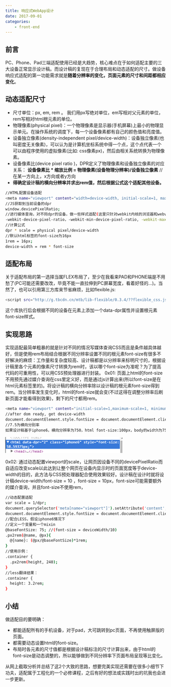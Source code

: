 ```yaml
---
title: 响应式WebApp设计
date: 2017-09-01
categories:
	- front-end
---
```

## 前言
PC、Phone、Pad三端适配使用已经是大趋势，核心难点在于如何适配主要的三大设备正常显示设计稿。而设计稿的复现在于合理布局和动态适配的尺寸。做设备响应式适配的第一功能需求就是**随着分辨率的变化，页面元素的尺寸和间距都相应变化**。

## 动态适配尺寸
- 尺寸单位：px, em, rem 。
我们用px写绝对单位，em写相对父元素的单位，rem写相对html根元素的单位。
- 物理像素(physical pixel)：一个物理像素是显示器(手机屏幕)上最小的物理显示单元。在操作系统的调度下，每一个设备像素都有自己的颜色值和亮度值。
- 设备独立像素(density-independent pixel/device-width)：设备独立像素(也叫密度无关像素)，可以认为是计算机坐标系统中得一个点，这个点代表一个可以由程序使用的虚拟像素(比如: css像素px)，然后由相关系统转换为物理像素。
- 设备像素比(device pixel ratio )，DPR定义了物理像素和设备独立像素的对应关系：
**设备像素比 * 缩放比例 = 物理像素(设备物理分辨率)/设备独立像素** //在某一方向上，x方向或者y方向
- **得确定设计稿的横向分辨率并求出rem值，然后根据公式这个适配其他设备。**

``` bash
//HTML配置设备适配
<meta name="viewport" content="width=device-width, initial-scale=1, maximum-scale=1, user-scalable=no">
//JS获取到当前设备的dpr
window.devicePixelRatio; 
//进行媒体查询，对不同dpr的设备，做一些样式适配(这里只针对webkit内核的浏览器和webview)
-webkit-device-pixel-ratio，-webkit-min-device-pixel-ratio, -webkit-max-device-pixel-ratio
//计算公式
dpr * scale = physical pixel/device-width
//默认html标签的font-size为16px
1rem = 16px;
device-width = rem * font-size
```

## 适配布局
关于适配布局的第一选择当属FLEX布局了，至少在我看来PAD和PHONE端是不用愁了(PC可能还需要改改，毕竟不能一直拉伸到PC屏幕宽度，看着好怪的...)。当然了，也可以引用第三方库来节省麻烦，比如flexible.js:
``` bash
<script src="http://g.tbcdn.cn/mtb/lib-flexible/0.3.4/??flexible_css.js,flexible.js"></script>
```
这个库执行后会根据不同的设备在元素上添加一个data-dpr属性并设置根元素font-size样式。

## 实现思路
实现适配最简单粗暴的就是针对不同的情况写媒体查询CSS而且是条件越具体越好，但是使用rem布局结合根据不同分辨率设置不同的根元素font-size有很多不好解决的麻烦：工作量和复杂度较高、设计稿都是以分辨率来标明尺寸的，根据设计稿里各个元素的像素尺寸转换为rem时，该以哪个font-size为准呢？为了提高代码的可重用性，可以用CSS预处理器进行封装。
0x01:
页面上html的font-size不用预先通过媒介查询在css里定义好，而是通过js计算出来(所以font-size是在html元素标签里的)。将设计稿的横向分辨率除以设计稿的根元素font-size得到rem。当分辨率发生变化时，html的font-size就会变(不过这得在调整分辨率后刷新页面才能看得到效果)，剩下的尺寸都用rem。
``` bash
<meta name="viewport" content="initial-scale=1,maximum-scale=1, minimum-scale=1">
//after dom ready, get device-width
document.documentElement.style.fontSize = document.documentElement.clientWidth/7.5 + 'px';
//7.5为横向分别率
如果设计稿基于iphone6，横向分辨率为750，html font-size:100px，body的width为750/100 = 7.5rem
```
<img src="/img/适配布局1.png" />

0x02:
通过动态配置viewport的scale，让网页因设备不同的devicePixelRatio而自适应改变scale以此达到让整个网页在设备内显示时的页面宽度等于device-width的目的，此方法与CSS预处理器配合使用效果较好。设计稿在设计时就将设计稿device-width/font-size = 10 ，font-size = 10px，font-size可能需要额外的媒介查询，并且font-size不使用rem，
``` bash
//动态配置适配
var scale = 1/dpr;
document.querySelector('meta[name="viewport"]').setAttribute('content','initial-scale=' + scale + ', maximum-scale=' + scale + ', minimum-scale=' + scale + ', user-scalable=no');
document.documentElement.style.fontSize = document.documentElement.clientWidth/10 + 'px';
//配合LESS，假设iphone6情况下
//定义一个变量和一个mixin
@baseFontSize: 75; //(font-size = deviceWidth/10)
.px2rem(@name, @px){
  @{name}: (@px/@baseFontSize)*1rem;
}
//使用示例：
.container {
  .px2rem(height, 240);
}
//less翻译结果：
.container {
  height: 3.2rem;
}
```

## 小结
做适配目的要明确：
- 都能适配所有的手机设备，对于pad，大可跳转到pc页面，不再使用触屏版的页面。
- 都需要动态设置html的font-size。
- 布局时各元素的尺寸值都是根据设计稿标注的尺寸计算出来，由于html的font-size是动态调整的，所以能够做到不同分辨率下页面布局呈现等比变化。

从网上截取分析并总结了这2个大致的思路，想要完美实现还需要在很多小细节下功夫，适配属于工程化的一个必修课程，之后有好的想法或实践时出的坑我也会进一步更新。
